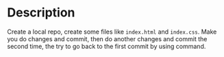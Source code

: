 # Description
Create a local repo, create some files like `index.html` and `index.css`. Make you do changes and commit, then do another changes and commit the second time, the try to go back to the first commit by using command.